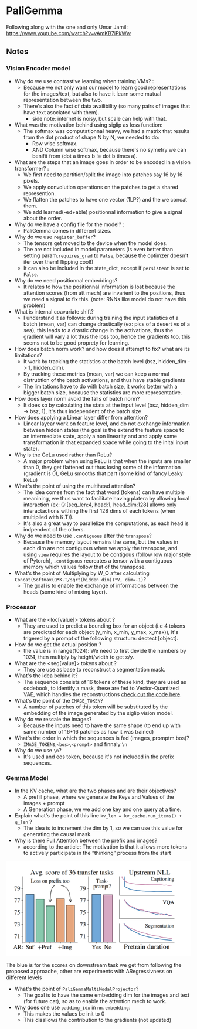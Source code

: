 # PaliGemma

Following along with the one and only Umar Jamil: https://www.youtube.com/watch?v=vAmKB7iPkWw

## Notes

### Vision Encoder model

- Why do we use contrastive learning when training VMs? :
  - Because we not only want our model to learn good representations for the images/text, but also to have it learn some mutual representation between the two.
  - There's also the fact of data availibility (so many pairs of images that have text asociated with them).
    - side note: internet is noisy, but scale can help with that.
- What was the motivation behind using siglip as loss function:
  - The softmax was computationnal heavy, we had a matrix that results from the dot product of shape N by N, we needed to do:
    - Row wise softmax.
    - AND Column wise softmax, because there's no symetry we can benifit from (dot a times b != dot b times a).
- What are the steps that an image goes in order to be encoded in a vision transformer? :
  - We first need to partition/split the image into patches say 16 by 16 pixels.
  - We apply convolution operations on the patches to get a shared represention.
  - We flatten the patches to have one vector (1LP?) and the we concat them.
  - We add learned(-ed+able) positionnal information to give a signal about the order.
- Why do we have a config file for the model? :
  - PaliGemma comes in different sizes.
- Why do we use `register_buffer`?
  - The tensors get moved to the device when the model does.
  - The are not included in model.parameters (is even better than setting param.`requires_grad` to `False`, because the optimzer doesn't iter over them! flipping cool!)
  - It can also be included in the state_dict, except if `persistent` is set to `False`.
- Why do we need positionnal embeddings?
  - It relates to how the positionnal information is lost because the attention scores (from att mech) are invarient to the positions, thus we need a signal to fix this. (note: RNNs like model do not have this problem)
- What is internal coavariate shift?
  - I understand it as follows: during training the input statistics of a batch (mean, var) can change drastically (ex: pics of a desert vs of a sea), this leads to a drastic change in the activations, thus the gradient will vary a lot thus the loss too, hence the gradients too, this seems not to be good proprety for learning.
- How does batch norm work? and how does it attempt to fix? what are its limitations?
  - It work by tracking the statistics at the batch level (bsz, hidden_dim -> 1, hidden_dim).
  - By tracking these metrics (mean, var) we can keep a normal distrubtion of the batch activations, and thus have stable gradients
  - The limitations have to do with batch size, it works better with a bigger batch size, because the statistics are more representative.
- How does layer norm avoid the falls of batch norm?
  - It does so by calculating the stats at the input level (bsz, hidden_dim -> bsz, 1), it's thus independent of the batch size
- How does applying a Linear layer differ from attention?
  - Linear layear work on feature level, and do not exchange information between hidden states (the goal is the extend the feature space to an intermediate state, apply a non linearity and and apply some transformation in that expanded space while going to the inital input state).
- Why is the GeLu used rather than ReLu?
  - A major problem when using ReLu is that when the inputs are smaller than 0, they get flattened out thus losing some of the information (gradient is 0), GeLu smooths that part (some kind of fancy Leaky ReLu)
- What's the point of using the multihead attention?
  - The idea comes from the fact that word (tokens) can have multiple meanining, we thus want to facilitate having platera by allowing local interaction (ex: Q:[seq_len:4, head:1, head_dim:128] allows only interactactions withing the first 128 dims of each tokens (when multiplied with K.T)).
  - It's also a great way to parallelize the computations, as each head is indpendent of the others.
- Why do we need to use `.contiguous` after the `transpose`?
  - Because the memory layout remains the same, but the values in each dim are not contiguous when we apply the transpose, and using `view` requires the layout to be contigous (follow row major style of Pytorch), `.contiguous`  recreates a tensor with a contiguous memory which values follow that of the transpose.
- What's the point of Multiplying by W_O after calculating `Concat(Softmax(Q*K.T/sqrt(hidden_dim))*V, dim=-1)`?
  - The goal is to enable the exchange of informations between the heads (some kind of mixing layer).

### Processor

- What are the <loc[value]> tokens about ?
  - They are used to predict a bounding box for an object (i.e 4 tokens are predicted for each object (y_min, x_min, y_max, x_max)), it's trigered by a prompt of the following structure: dectect [object].
- How do we get the actual position ?
  - the value is in range(1024): We need to first devide the numbers by 1024, then multiply by height/width to get x/y.
- What are the <seg[value]> tokens about ?
  - They are use as base to reconstruct a segmentation mask.
- What's the idea behind it?
  - The sequence consists of 16 tokens of these kind, they are used as codebook, to identify a mask, these are fed to Vector-Quantized VAE, which handles the reconstructions [check out the code here](https://huggingface.co/spaces/big-vision/paligemma/blob/main/paligemma_parse.py)
- What's the point of the `IMAGE_TOKEN`?
  - A number of patches of this token will be substituted by the embedding of the image generated by the siglip vision model.
- Why do we rescale the images?
  - Because the inputs need to have the same shape (to end up with same number of 16*16 patches as how it was trained)
- What's the order in which the sequences is fed (images, promptm bos)?
  - `IMAGE_TOKEN`s,`<bos>`,`<prompt>` and finnaly `\n`
- Why do we use `\n`?
  - It's used and eos token, because it's not included in the prefix sequences.

### Gemma Model

- In the KV cache, what are the two phases and are their objectives?
  - A prefill phase, where we generate the Keys and Values of the images + prompt
  - A Generation phase, we we add one key and one query at a time.
- Explain what's the point of this line `kv_len = kv_cache.num_items() + q_len` ?
  - The idea is to increment the dim by 1, so we can use this value for generating the causal mask.
- Why is there Full Attention between the prefix and images?
  - according to the article: The motivation is that it allows more tokens to actively participate in the “thinking” process from the start

![alt text](image.png)

The blue is for the scores on downstream task we get from following the proposed approache, other are experiments with ARegressivness on different levels

- What's the point of `PaliGemmaMultiModalProjector`?
  - The goal is to have the same embedding dim for the images and text (for future cat), so as to enable the attention mech to work.
- Why does one use `padding_idx` in  `nn.embedding`:
  - This makes the values be init to 0
  - This disallows the contribution to the gradients (not updated)
